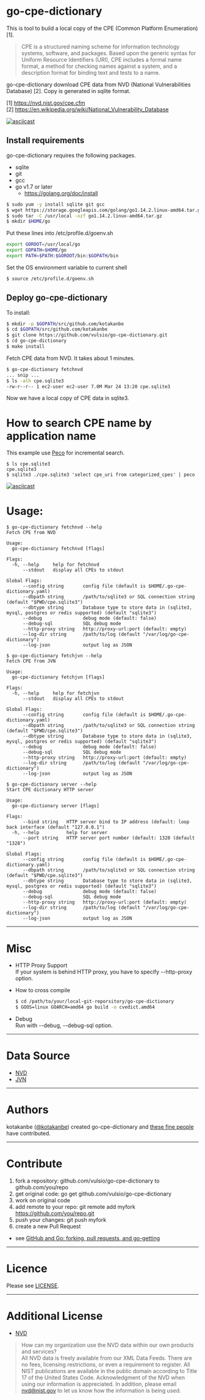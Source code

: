 # go-cpe-dictionary

This is tool to build a local copy of the CPE (Common Platform Enumeration) [1].

> CPE is a structured naming scheme for information technology systems, software, and packages. Based upon the generic syntax for Uniform Resource Identifiers (URI), CPE includes a formal name format, a method for checking names against a system, and a description format for binding text and tests to a name.

go-cpe-dictionary download CPE data from NVD (National Vulnerabilities Database) [2].
Copy is generated in sqlite format.

[1] https://nvd.nist.gov/cpe.cfm  
[2] https://en.wikipedia.org/wiki/National_Vulnerability_Database  

[![asciicast](https://asciinema.org/a/asvc87lbpad5999shqk0xvtc0.png)](https://asciinema.org/a/asvc87lbpad5999shqk0xvtc0)

## Install requirements

go-cpe-dictionary requires the following packages.

- sqlite
- git
- gcc
- go v1.7 or later
    - https://golang.org/doc/install

```bash
$ sudo yum -y install sqlite git gcc
$ wget https://storage.googleapis.com/golang/go1.14.2.linux-amd64.tar.gz
$ sudo tar -C /usr/local -xzf go1.14.2.linux-amd64.tar.gz
$ mkdir $HOME/go
```
Put these lines into /etc/profile.d/goenv.sh

```bash
export GOROOT=/usr/local/go
export GOPATH=$HOME/go
export PATH=$PATH:$GOROOT/bin:$GOPATH/bin
```

Set the OS environment variable to current shell
```bash
$ source /etc/profile.d/goenv.sh
```

## Deploy go-cpe-dictionary

To install:

```bash
$ mkdir -p $GOPATH/src/github.com/kotakanbe
$ cd $GOPATH/src/github.com/kotakanbe
$ git clone https://github.com/vulsio/go-cpe-dictionary.git
$ cd go-cpe-dictionary
$ make install
```

Fetch CPE data from NVD. It takes about 1 minutes.  

```bash
$ go-cpe-dictionary fetchnvd
... snip ...
$ ls -alh cpe.sqlite3
-rw-r--r-- 1 ec2-user ec2-user 7.0M Mar 24 13:20 cpe.sqlite3
```

Now we have a local copy of CPE data in sqlite3.  

# How to search CPE name by application name

This example use [Peco](https://github.com/peco/peco) for incremental search.

```
$ ls cpe.sqlite3
cpe.sqlite3
$ sqlite3 ./cpe.sqlite3 'select cpe_uri from categorized_cpes' | peco
```

[![asciicast](https://asciinema.org/a/asvc87lbpad5999shqk0xvtc0.png)](https://asciinema.org/a/asvc87lbpad5999shqk0xvtc0)


# Usage:

```console
$ go-cpe-dictionary fetchnvd --help
Fetch CPE from NVD

Usage:
  go-cpe-dictionary fetchnvd [flags]

Flags:
  -h, --help     help for fetchnvd
      --stdout   display all CPEs to stdout

Global Flags:
      --config string       config file (default is $HOME/.go-cpe-dictionary.yaml)
      --dbpath string       /path/to/sqlite3 or SQL connection string (default "$PWD/cpe.sqlite3")
      --dbtype string       Database type to store data in (sqlite3, mysql, postgres or redis supported) (default "sqlite3")
      --debug               debug mode (default: false)
      --debug-sql           SQL debug mode
      --http-proxy string   http://proxy-url:port (default: empty)
      --log-dir string      /path/to/log (default "/var/log/go-cpe-dictionary")
      --log-json            output log as JSON

$ go-cpe-dictionary fetchjvn --help
Fetch CPE from JVN

Usage:
  go-cpe-dictionary fetchjvn [flags]

Flags:
  -h, --help     help for fetchjvn
      --stdout   display all CPEs to stdout

Global Flags:
      --config string       config file (default is $HOME/.go-cpe-dictionary.yaml)
      --dbpath string       /path/to/sqlite3 or SQL connection string (default "$PWD/cpe.sqlite3")
      --dbtype string       Database type to store data in (sqlite3, mysql, postgres or redis supported) (default "sqlite3")
      --debug               debug mode (default: false)
      --debug-sql           SQL debug mode
      --http-proxy string   http://proxy-url:port (default: empty)
      --log-dir string      /path/to/log (default "/var/log/go-cpe-dictionary")
      --log-json            output log as JSON

$ go-cpe-dictionary server --help
Start CPE dictionary HTTP server

Usage:
  go-cpe-dictionary server [flags]

Flags:
      --bind string   HTTP server bind to IP address (default: loop back interface (default "127.0.0.1")
  -h, --help          help for server
      --port string   HTTP server port number (default: 1328 (default "1328")

Global Flags:
      --config string       config file (default is $HOME/.go-cpe-dictionary.yaml)
      --dbpath string       /path/to/sqlite3 or SQL connection string (default "$PWD/cpe.sqlite3")
      --dbtype string       Database type to store data in (sqlite3, mysql, postgres or redis supported) (default "sqlite3")
      --debug               debug mode (default: false)
      --debug-sql           SQL debug mode
      --http-proxy string   http://proxy-url:port (default: empty)
      --log-dir string      /path/to/log (default "/var/log/go-cpe-dictionary")
      --log-json            output log as JSON
```

----

# Misc

- HTTP Proxy Support  
If your system is behind HTTP proxy, you have to specify --http-proxy option.

- How to cross compile
    ```bash
    $ cd /path/to/your/local-git-reporsitory/go-cpe-dictionary
    $ GOOS=linux GOARCH=amd64 go build -o cvedict.amd64
    ```

- Debug  
Run with --debug, --debug-sql option.

----

# Data Source

- [NVD](https://nvd.nist.gov/)
- [JVN](https://jvndb.jvn.jp/)

----

# Authors

kotakanbe ([@kotakanbe](https://twitter.com/kotakanbe)) created go-cpe-dictionary and [these fine people](https://github.com/vulsio/go-cpe-dictionary/graphs/contributors) have contributed.

----

# Contribute

1. fork a repository: github.com/vulsio/go-cpe-dictionary to github.com/you/repo
2. get original code: go get github.com/vulsio/go-cpe-dictionary
3. work on original code
4. add remote to your repo: git remote add myfork https://github.com/you/repo.git
5. push your changes: git push myfork
6. create a new Pull Request

- see [GitHub and Go: forking, pull requests, and go-getting](http://blog.campoy.cat/2014/03/github-and-go-forking-pull-requests-and.html)

----

# Licence

Please see [LICENSE](https://github.com/vulsio/go-cpe-dictionary/blob/master/LICENSE).

----

# Additional License

- [NVD](https://nvd.nist.gov/faq)
>How can my organization use the NVD data within our own products and services?  
> All NVD data is freely available from our XML Data Feeds. There are no fees, licensing restrictions, or even a requirement to register. All NIST publications are available in the public domain according to Title 17 of the United States Code. Acknowledgment of the NVD  when using our information is appreciated. In addition, please email nvd@nist.gov to let us know how the information is being used.  
 
